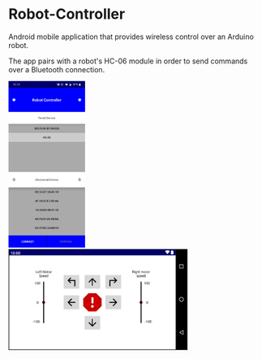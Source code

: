 # Robot-Controller
<p>Android mobile application that provides wireless control over an Arduino robot.</p>
<p>The app pairs with a robot's HC-06 module in order to send commands over a Bluetooth connection.</p>
<img src="https://github.com/jprsd/Robot-Controller/blob/master/Connect.JPG" alt="App Connection Screen" width="30%" height="30%">
<img src="https://github.com/jprsd/Robot-Controller/blob/master/Control.JPG" alt="App Connection Screen" width="70%" height="70%">
